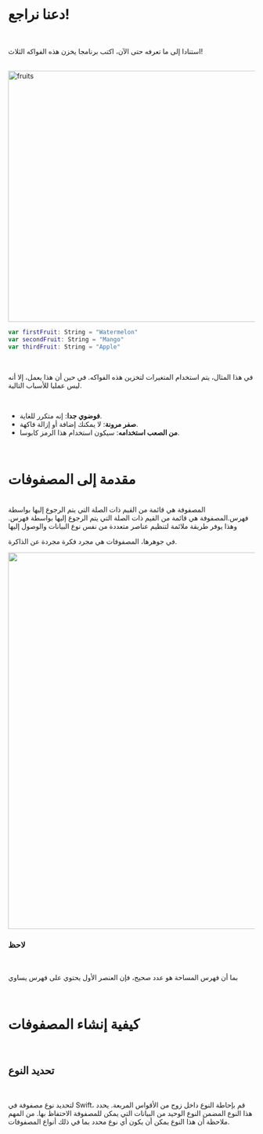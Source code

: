 <!-- PROTOTYPE -->

# دعنا نراجع!

<br>

استنادا إلى ما تعرفه حتى الآن، اكتب برنامجا يخزن هذه الفواكه الثلاث!

<br>

<img src="/gallery/article/fruits.svg" width="512" height="512" alt="fruits">

<br>

```swift
var firstFruit: String = "Watermelon"
var secondFruit: String = "Mango"
var thirdFruit: String = "Apple"
```

<br>

في هذا المثال، يتم استخدام المتغيرات لتخزين هذه الفواكه. في حين أن هذا يعمل، إلا أنه ليس عمليا للأسباب التالية.

<br>

<!-- FIXME: The Bullet Points Need to be on the Left for Arabic -->

* **فوضوي جدا**: إنه متكرر للغاية.
* **صفر مرونة**: لا يمكنك إضافة أو إزالة فاكهة.
* **من الصعب استخدامه**: سيكون استخدام هذا الرمز كابوسا.

<br>

# مقدمة إلى المصفوفات
<br> 
المصفوفة هي قائمة من القيم ذات الصلة التي يتم الرجوع إليها بواسطة فهرس.المصفوفة هي قائمة من القيم ذات الصلة التي يتم الرجوع إليها بواسطة فهرس.
وهذا يوفر طريقة ملائمة لتنظيم عناصر متعددة من نفس نوع البيانات والوصول إليها
<br>
 
 
في جوهرها، المصفوفات هي مجرد فكرة مجردة عن الذاكرة.
<br>

<img src="/gallery/article/inner.png" width="768" height="768"> 

<br>

### لاحظ 

<br> 

بما أن فهرس المساحة هو عدد صحيح، فإن العنصر الأول يحتوي على فهرس يساوي

<br>

# كيفية إنشاء المصفوفات

<br>

## تحديد النوع
<br> 

لتحديد نوع مصفوفة في Swift، قم بإحاطة النوع داخل زوج من الأقواس المربعة. يحدد هذا النوع المضمن النوع الوحيد من البيانات التي يمكن للمصفوفة الاحتفاظ بها. من المهم ملاحظة أن هذا النوع يمكن أن يكون أي نوع محدد بما في ذلك أنواع المصفوفات.

<br>
